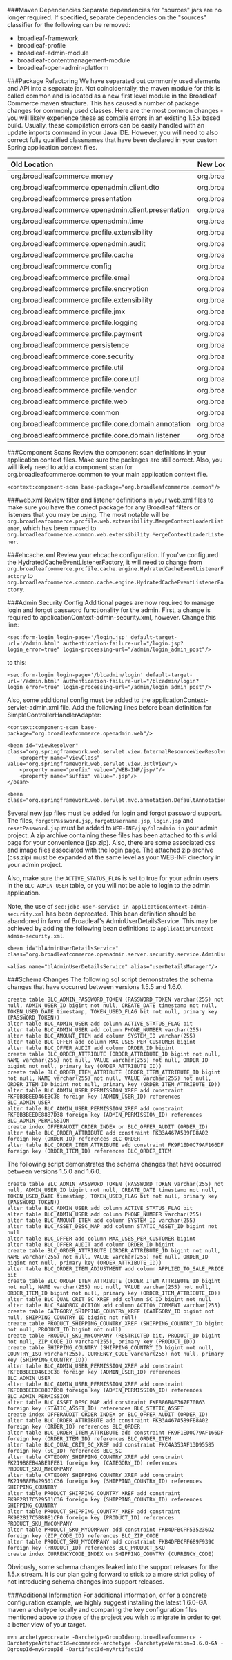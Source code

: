 
###Maven Dependencies
Separate dependencies for "sources" jars are no longer required. If specified, separate dependencies on the "sources" classifier for the following can be removed:

* broadleaf-framework
* broadleaf-profile
* broadleaf-admin-module
* broadleaf-contentmanagement-module
* broadleaf-open-admin-platform

###Package Refactoring
We have separated out commonly used elements and API into a separate jar. Not coincidentally, the maven module for this is called common and is located as a new first level module in the Broadleaf Commerce maven structure. This has caused a number of package changes for commonly used classes. Here are the most common changes - you will likely experience these as compile errors in an existing 1.5.x based build. Usually, these compilation errors can be easily handled with an update imports command in your Java IDE. However, you will need to also correct fully qualified classnames that have been declared in your custom Spring application context files.


| Old Location                                        | New Location                                     |
| :---------------------------------------------------| :------------------------------------------------|
| org.broadleafcommerce.money			  	            | org.broadleafcommerce.common.money              |
| org.broadleafcommerce.openadmin.client.dto          | org.broadleafcommerce.common.presentation.client |
| org.broadleafcommerce.presentation                  | org.broadleafcommerce.common.presentation        | 
| org.broadleafcommerce.openadmin.client.presentation | org.broadleafcommerce.common.presentation        |
| org.broadleafcommerce.openadmin.time                | org.broadleafcommerce.common.time                |
| org.broadleafcommerce.profile.extensibility         | org.broadleafcommerce.common.extensibility       | 
| org.broadleafcommerce.openadmin.audit               | org.broadleafcommerce.common.audit               |
| org.broadleafcommerce.profile.cache	               | org.broadleafcommerce.common.cache               |
| org.broadleafcommerce.config	                       | org.broadleafcommerce.common.config              |
| org.broadleafcommerce.profile.email	               | org.broadleafcommerce.common.email               |
| org.broadleafcommerce.profile.encryption	           | org.broadleafcommerce.common.encryption          | 
| org.broadleafcommerce.profile.extensibility	       | org.broadleafcommerce.common.extensibility       |
| org.broadleafcommerce.profile.jmx	               | org.broadleafcommerce.common.jmx                 |
| org.broadleafcommerce.profile.logging	           | org.broadleafcommerce.common.logging             |
| org.broadleafcommerce.profile.payment               | org.broadleafcommerce.common.payment             |
| org.broadleafcommerce.persistence                   | org.broadleafcommerce.common.persistence         |
| org.broadleafcommerce.core.security                 | org.broadleafcommerce.common.security            |
| org.broadleafcommerce.profile.util                  | org.broadleafcommerce.common.util                |
| org.broadleafcommerce.profile.core.util	           | org.broadleafcommerce.common.util                |
| org.broadleafcommerce.profile.vendor                | org.broadleafcommerce.common.vendor              |
| org.broadleafcommerce.profile.web                   | org.broadleafcommerce.common.web                 |
| org.broadleafcommerce.common	                       | org.broadleafcomemrce.common.time                |
| org.broadleafcommerce.profile.core.domain.annotation| org.broadleafcommerce.common.time.domain         |
| org.broadleafcommerce.profile.core.domain.listener  | org.broadleafcommerce.common.time.domain         |

###Component Scans
Review the component scan definitions in your application context files. Make sure the packages are still correct. Also, you will likely need to add a component scan for org.broadleafcommerce.common to your main application context file.

```text
<context:component-scan base-package="org.broadleafcommerce.common"/>
```

###web.xml
Review filter and listener definitions in your web.xml files to make sure you have the correct package for any Broadleaf filters or listeners that you may be using. The most notable will be ```org.broadleafcommerce.profile.web.extensibility.MergeContextLoaderListener```, which has been moved to ```org.broadleafcommerce.common.web.extensibility.MergeContextLoaderListener```.

###ehcache.xml
Review your ehcache configuration. If you've configured the HydratedCacheEventListenerFactory, it will need to change from ```org.broadleafcommerce.profile.cache.engine.HydratedCacheEventListenerFactory``` to ```org.broadleafcommerce.common.cache.engine.HydratedCacheEventListenerFactory```.

###Admin Security Config
Additional pages are now required to manage login and forgot password functionality for the admin. First, a change is required to applicationContext-admin-security.xml, however. Change this line:

```text
<sec:form-login login-page='/login.jsp' default-target-url='/admin.html' authentication-failure-url="/login.jsp?login_error=true" login-processing-url="/admin/login_admin_post"/>
```

to this:

```text
<sec:form-login login-page='/blcadmin/login' default-target-url='/admin.html' authentication-failure-url="/blcadmin/login?login_error=true" login-processing-url="/admin/login_admin_post"/>
```

Also, some additional config must be added to the applicationContext-servlet-admin.xml file. Add the following lines before bean definition for SimpleControllerHandlerAdapter:

```text
<context:component-scan base-package="org.broadleafcommerce.openadmin.web"/>

<bean id="viewResolver" class="org.springframework.web.servlet.view.InternalResourceViewResolver">
	<property name="viewClass" value="org.springframework.web.servlet.view.JstlView"/>
	<property name="prefix" value="/WEB-INF/jsp/"/>
	<property name="suffix" value=".jsp"/>
</bean>

<bean class="org.springframework.web.servlet.mvc.annotation.DefaultAnnotationHandlerMapping"/>
```

Several new jsp files must be added for login and forgot password support. The files, ```forgotPassword.jsp```, ```forgotUsername.jsp```, ```login.jsp``` and ```resetPassword.jsp``` must be added to ```WEB-INF/jsp/blcadmin in``` your admin project. A zip archive containing these files has been attached to this wiki page for your convenience (jsp.zip). Also, there are some associated css and image files associated with the login page. The attached zip archive (css.zip) must be expanded at the same level as your WEB-INF directory in your admin project.

Also, make sure the ```ACTIVE_STATUS_FLAG``` is set to true for your admin users in the ```BLC_ADMIN_USER``` table, or you will not be able to login to the admin application.

Note, the use of ```sec:jdbc-user-service in applicationContext-admin-security.xml``` has been deprecated. This bean definition should be abandoned in favor of Broadleaf's AdminUserDetailsService. This may be achieved by adding the following bean definitions to ```applicationContext-admin-security.xml```.

```text
<bean id="blAdminUserDetailsService" class="org.broadleafcommerce.openadmin.server.security.service.AdminUserDetailsServiceImpl"/>

<alias name="blAdminUserDetailsService" alias="userDetailsManager"/>
```

###Schema Changes
The following sql script demonstrates the schema changes that have occurred between versions 1.5.5 and 1.6.0.

```text
create table BLC_ADMIN_PASSWORD_TOKEN (PASSWORD_TOKEN varchar(255) not null, ADMIN_USER_ID bigint not null, CREATE_DATE timestamp not null, TOKEN_USED_DATE timestamp, TOKEN_USED_FLAG bit not null, primary key (PASSWORD_TOKEN))
alter table BLC_ADMIN_USER add column ACTIVE_STATUS_FLAG bit
alter table BLC_ADMIN_USER add column PHONE_NUMBER varchar(255)
alter table BLC_AMOUNT_ITEM add column SYSTEM_ID varchar(255)
alter table BLC_OFFER add column MAX_USES_PER_CUSTOMER bigint
alter table BLC_OFFER_AUDIT add column ORDER_ID bigint
create table BLC_ORDER_ATTRIBUTE (ORDER_ATTRIBUTE_ID bigint not null, NAME varchar(255) not null, VALUE varchar(255) not null, ORDER_ID bigint not null, primary key (ORDER_ATTRIBUTE_ID))
create table BLC_ORDER_ITEM_ATTRIBUTE (ORDER_ITEM_ATTRIBUTE_ID bigint not null, NAME varchar(255) not null, VALUE varchar(255) not null, ORDER_ITEM_ID bigint not null, primary key (ORDER_ITEM_ATTRIBUTE_ID))
alter table BLC_ADMIN_USER_PERMISSION_XREF add constraint FKF0B3BEED46EBC38 foreign key (ADMIN_USER_ID) references BLC_ADMIN_USER
alter table BLC_ADMIN_USER_PERMISSION_XREF add constraint FKF0B3BEEDE88B7D38 foreign key (ADMIN_PERMISSION_ID) references BLC_ADMIN_PERMISSION
create index OFFERAUDIT_ORDER_INDEX on BLC_OFFER_AUDIT (ORDER_ID)
alter table BLC_ORDER_ATTRIBUTE add constraint FKB3A467A589FE8A02 foreign key (ORDER_ID) references BLC_ORDER
alter table BLC_ORDER_ITEM_ATTRIBUTE add constraint FK9F1ED0C79AF166DF foreign key (ORDER_ITEM_ID) references BLC_ORDER_ITEM
```

The following script demonstrates the schema changes that have occurred between versions 1.5.0 and 1.6.0.

```text
create table BLC_ADMIN_PASSWORD_TOKEN (PASSWORD_TOKEN varchar(255) not null, ADMIN_USER_ID bigint not null, CREATE_DATE timestamp not null, TOKEN_USED_DATE timestamp, TOKEN_USED_FLAG bit not null, primary key (PASSWORD_TOKEN))
alter table BLC_ADMIN_USER add column ACTIVE_STATUS_FLAG bit
alter table BLC_ADMIN_USER add column PHONE_NUMBER varchar(255)
alter table BLC_AMOUNT_ITEM add column SYSTEM_ID varchar(255)
alter table BLC_ASSET_DESC_MAP add column STATIC_ASSET_ID bigint not null
alter table BLC_OFFER add column MAX_USES_PER_CUSTOMER bigint
alter table BLC_OFFER_AUDIT add column ORDER_ID bigint
create table BLC_ORDER_ATTRIBUTE (ORDER_ATTRIBUTE_ID bigint not null, NAME varchar(255) not null, VALUE varchar(255) not null, ORDER_ID bigint not null, primary key (ORDER_ATTRIBUTE_ID))
alter table BLC_ORDER_ITEM_ADJUSTMENT add column APPLIED_TO_SALE_PRICE bit
create table BLC_ORDER_ITEM_ATTRIBUTE (ORDER_ITEM_ATTRIBUTE_ID bigint not null, NAME varchar(255) not null, VALUE varchar(255) not null, ORDER_ITEM_ID bigint not null, primary key (ORDER_ITEM_ATTRIBUTE_ID))
alter table BLC_QUAL_CRIT_SC_XREF add column SC_ID bigint not null
alter table BLC_SANDBOX_ACTION add column ACTION_COMMENT varchar(255)
create table CATEGORY_SHIPPING_COUNTRY_XREF (CATEGORY_ID bigint not null, SHIPPING_COUNTRY_ID bigint not null)
create table PRODUCT_SHIPPING_COUNTRY_XREF (SHIPPING_COUNTRY_ID bigint not null, PRODUCT_ID bigint not null)
create table PRODUCT_SKU_MYCOMPANY (RESTRICTED bit, PRODUCT_ID bigint not null, ZIP_CODE_ID varchar(255), primary key (PRODUCT_ID))
create table SHIPPING_COUNTRY (SHIPPING_COUNTRY_ID bigint not null, COUNTRY_ISO varchar(255), CURRENCY_CODE varchar(255) not null, primary key (SHIPPING_COUNTRY_ID))
alter table BLC_ADMIN_USER_PERMISSION_XREF add constraint FKF0B3BEED46EBC38 foreign key (ADMIN_USER_ID) references BLC_ADMIN_USER
alter table BLC_ADMIN_USER_PERMISSION_XREF add constraint FKF0B3BEEDE88B7D38 foreign key (ADMIN_PERMISSION_ID) references BLC_ADMIN_PERMISSION
alter table BLC_ASSET_DESC_MAP add constraint FKE886BAE367F70B63 foreign key (STATIC_ASSET_ID) references BLC_STATIC_ASSET
create index OFFERAUDIT_ORDER_INDEX on BLC_OFFER_AUDIT (ORDER_ID)
alter table BLC_ORDER_ATTRIBUTE add constraint FKB3A467A589FE8A02 foreign key (ORDER_ID) references BLC_ORDER
alter table BLC_ORDER_ITEM_ATTRIBUTE add constraint FK9F1ED0C79AF166DF foreign key (ORDER_ITEM_ID) references BLC_ORDER_ITEM
alter table BLC_QUAL_CRIT_SC_XREF add constraint FKC4A353AF13D95585 foreign key (SC_ID) references BLC_SC
alter table CATEGORY_SHIPPING_COUNTRY_XREF add constraint FK219B8EB4ABE9FE81 foreign key (CATEGORY_ID) references PRODUCT_SKU_MYCOMPANY
alter table CATEGORY_SHIPPING_COUNTRY_XREF add constraint FK219B8EB429501C36 foreign key (SHIPPING_COUNTRY_ID) references SHIPPING_COUNTRY
alter table PRODUCT_SHIPPING_COUNTRY_XREF add constraint FK982817C529501C36 foreign key (SHIPPING_COUNTRY_ID) references SHIPPING_COUNTRY
alter table PRODUCT_SHIPPING_COUNTRY_XREF add constraint FK982817C5B8BE1CF0 foreign key (PRODUCT_ID) references PRODUCT_SKU_MYCOMPANY
alter table PRODUCT_SKU_MYCOMPANY add constraint FKB4DFBCFF535236D2 foreign key (ZIP_CODE_ID) references BLC_ZIP_CODE
alter table PRODUCT_SKU_MYCOMPANY add constraint FKB4DFBCFF689F939C foreign key (PRODUCT_ID) references BLC_PRODUCT_SKU
create index CURRENCYCODE_INDEX on SHIPPING_COUNTRY (CURRENCY_CODE)
```

Obviously, some schema changes leaked into the support releases for the 1.5.x stream. It is our plan going forward to stick to a more strict policy of not introducing schema changes into support releases.

###Additional Information
For additional information, or for a concrete configuration example, we highly suggest installing the latest 1.6.0-GA maven archetype locally and comparing the key configuration files mentioned above to those of the project you wish to migrate in order to get a better view of your target.

```text
mvn archetype:create -DarchetypeGroupId=org.broadleafcommerce -DarchetypeArtifactId=ecommerce-archetype -DarchetypeVersion=1.6.0-GA -DgroupId=myGroupId -DartifactId=myArtifactId
```